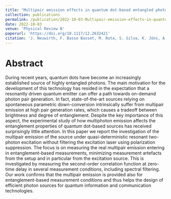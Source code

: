 ```yaml
---
title: "Multipair emission effects in quantum dot-based entangled photon sources"
collection: publications
permalink: /publication/2022-10-03-Multipair-emission-effects-in-quantum-dot-based-entangled-photon-sources
date: 2022-10-03
venue: 'Physical Review B'
paperurl: 'https://doi.org/10.1117/12.2632421'
citation: 'J. Neuwirth, F. Basso Basset, M. Rota, S. Silva, K. Jöns, A. Rastelli, R. Trotta, Proc. SPIE 12206, Quantum Nanophotonic Materials, Devices, and Systems 2022, 1220603 (2022)'
---
```

# Abstract

During recent years, quantum dots have become an increasingly established source of highly entangled photons. The main motivation for the development of this technology has resided in the expectation that a resonantly driven quantum emitter can offer a path towards on-demand photon pair generation. In fact, state-of-the-art sources relying on spontaneous parametric down-conversion intrinsically suffer from multipair emission at high pair generation rates, which causes a tradeoff between brightness and degree of entanglement. Despite the key importance of this aspect, the experimental study of how multiphoton emission affects the entanglement properties of quantum dot-based sources has received surprisingly little attention. In this paper we report the investigation of the multipair emission of the source under quasi-deterministic resonant two-photon excitation without filtering the excitation laser using polarization suppression. The focus is on measuring the real multipair emission entering in entanglement-based measurements, minimizing measurement artefacts from the setup and in particular from the excitation source. This is investigated by measuring the second-order correlation function at zero-time delay in several measurement conditions, including spectral filtering. Our work confirms that the multipair emission is provided also for entanglement-based measurement conditions and thus helps the design of efficient photon sources for quantum information and communication technologies. 
